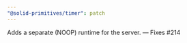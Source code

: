 ```yaml
---
"@solid-primitives/timer": patch
---
```


Adds a separate (NOOP) runtime for the server. — Fixes #214
